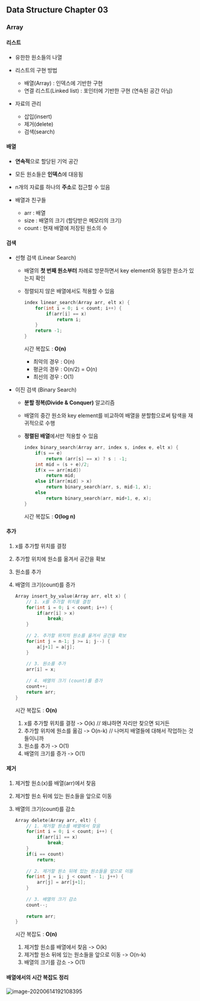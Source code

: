 ## Data Structure Chapter 03

### Array

#### 리스트

- 유한한 원소들의 나열
- 리스트의 구현 방법
  - 배열(Array) : 인덱스에 기반한 구현
  - 연결 리스트(Linked list) : 포인터에 기반한 구현 (연속된 공간 아님)

- 자료의 관리
  - 삽입(insert)
  - 제거(delete)
  - 검색(search)



#### 배열

- **연속적**으로 할당된 기억 공간
- 모든 원소들은 **인덱스**에 대응됨
- n개의 자료를 하나의 **주소**로 접근할 수 있음

- 배열과 친구들
  - arr : 배열
  - size : 배열의 크기 (할당받은 메모리의 크기)
  - count : 현재 배열에 저장된 원소의 수



#### 검색

- 선형 검색 (Linear Search)

  - 배열의 **첫 번째 원소부터** 차례로 방문하면서 key element와 동일한 원소가 있는지 확인

  - 정렬되지 않은 배열에서도 적용할 수 있음

    ```c
    index linear_search(Array arr, elt x) {
        for(int i = 0; i < count; i++) {
        	if(arr[i] == x)
            	return i;
    	}
    	return -1;
    }
    ```

    시간 복잡도 : **O(n)**

    - 최악의 경우 : O(n)
    - 평균의 경우 : O(n/2) = O(n)
    - 최선의 경우 : O(1)

- 이진 검색 (Binary Search)

  - **분할 정복(Divide & Conquer)** 알고리즘

  - 배열의 중간 원소와 key element를 비교하여 배열을 분할함으로써 탐색을 재귀적으로 수행

  - **정렬된 배열**에서만 적용할 수 있음

    ``` c
    index binary_search(Array arr, index s, index e, elt x) {
        if(s == e)
            return (arr[s] == x) ? s : -1;
        int mid = (s + e)/2;
        if(x == arr[mid])
            return mid;
        else if(arr[mid] > x)
            return binary_search(arr, s, mid-1, x);
        else
            return binary_search(arr, mid+1, e, x);
    }
    ```

    시간 복잡도 : **O(log n)**



#### 추가

1. x를 추가할 위치를 결정

2. 추가할 위치에 원소를 옮겨서 공간을 확보

3. 원소를 추가

4. 배열의 크기(count)를 증가

   ```c
   Array insert_by_value(Array arr, elt x) {
       // 1. x를 추가할 위치를 결정
       for(int i = 0; i < count; i++) {
           if(arr[i] > x)
               break;
       }
       
       // 2. 추가할 위치의 원소를 옮겨서 공간을 확보
       for(int j = n-1; j >= i; j--) {
           a[j+1] = a[j];
       }
       
       // 3. 원소를 추가
       arr[i] = x;
       
       // 4. 배열의 크기 (count)를 증가
       count++;
       return arr;
   }
   ```

   시간 복잡도 : **O(n)**

   1. x를 추가할 위치를 결정 -> O(k) // 왜냐하면 자리만 찾으면 되거든
   2. 추가할 위치에 원소를 옮김 -> O(n-k) // 나머지 배열들에 대해서 작업하는 것들이니까
   3. 원소를 추가 -> O(1)
   4. 배열의 크기를 증가 -> O(1)



#### 제거

1. 제거할 원소(x)를 배열(arr)에서 찾음

2. 제거할 원소 뒤에 있는 원소들을 앞으로 이동

3. 배열의 크기(count)를 감소

   ```c
   Array delete(Array arr, elt) {
       // 1. 제거할 원소를 배열에서 찾음
       for(int i = 0; i < count; i++) {
           if(arr[i] == x)
               break;
       }
       if(i == count)
           return;
       
       // 2. 제거할 원소 뒤에 있는 원소들을 앞으로 이동
       for(int j = i; j < count - 1; j++) {
           arr[j] = arr[j+1];
       }
       
       // 3. 배열의 크기 감소
       count--;
       
       return arr;
   }
   ```

   시간 복잡도 : **O(n)**

   1. 제거할 원소를 배열에서 찾음 -> O(k)
   2. 제거할 원소 뒤에 있는 원소들을 앞으로 이동 -> O(n-k)
   3. 배열의 크기를 감소 -> O(1)



#### 배열에서의 시간 복잡도 정리

![image-20200614192108395](C:\Users\user\AppData\Roaming\Typora\typora-user-images\image-20200614192108395.png)